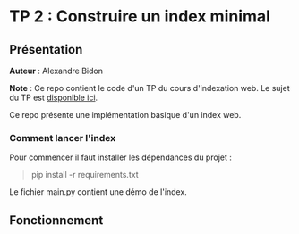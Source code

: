 # TP 2 : Construire un index minimal

## Présentation
**Auteur** : Alexandre Bidon

**Note** : Ce repo contient le code d'un TP du cours d'indexation web. Le sujet du TP est [disponible ici](https://github.com/AlexandreBidon/tp_index/blob/master/docs/TP2.pdf).

Ce repo présente une implémentation basique d'un index web.

### Comment lancer l'index

Pour commencer il faut installer les dépendances du projet :

> pip install -r requirements.txt

Le fichier main.py contient une démo de l'index. 

## Fonctionnement
